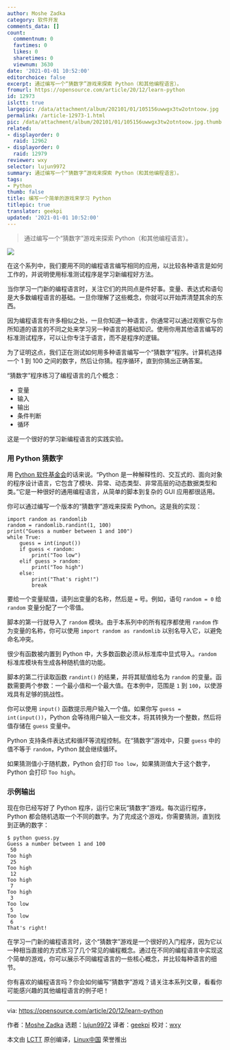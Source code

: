 ```yaml
---
author: Moshe Zadka
category: 软件开发
comments_data: []
count:
  commentnum: 0
  favtimes: 0
  likes: 0
  sharetimes: 0
  viewnum: 3630
date: '2021-01-01 10:52:00'
editorchoice: false
excerpt: 通过编写一个“猜数字”游戏来探索 Python（和其他编程语言）。
fromurl: https://opensource.com/article/20/12/learn-python
id: 12973
islctt: true
largepic: /data/attachment/album/202101/01/105156uwwgx3tw2otntoow.jpg
permalink: /article-12973-1.html
pic: /data/attachment/album/202101/01/105156uwwgx3tw2otntoow.jpg.thumb.jpg
related:
- displayorder: 0
  raid: 12962
- displayorder: 0
  raid: 12979
reviewer: wxy
selector: lujun9972
summary: 通过编写一个“猜数字”游戏来探索 Python（和其他编程语言）。
tags:
- Python
thumb: false
title: 编写一个简单的游戏来学习 Python
titlepic: true
translator: geekpi
updated: '2021-01-01 10:52:00'
---
```



> 
> 通过编写一个“猜数字”游戏来探索 Python（和其他编程语言）。
> 
> 
> 


![](/data/attachment/album/202101/01/105156uwwgx3tw2otntoow.jpg)


在这个系列中，我们要用不同的编程语言编写相同的应用，以比较各种语言是如何工作的，并说明使用标准测试程序是学习新编程好方法。


当你学习一门新的编程语言时，关注它们的共同点是件好事。变量、表达式和语句是大多数编程语言的基础。一旦你理解了这些概念，你就可以开始弄清楚其余的东西。


因为编程语言有许多相似之处，一旦你知道一种语言，你通常可以通过观察它与你所知道的语言的不同之处来学习另一种语言的基础知识。使用你用其他语言编写的标准测试程序，可以让你专注于语言，而不是程序的逻辑。


为了证明这点，我们正在测试如何用多种语言编写一个“猜数字”程序。计算机选择一个 1 到 100 之间的数字，然后让你猜。程序循环，直到你猜出正确答案。


“猜数字”程序练习了编程语言的几个概念：


* 变量
* 输入
* 输出
* 条件判断
* 循环


这是一个很好的学习新编程语言的实践实验。


### 用 Python 猜数字


用 [Python 软件基金会](https://docs.python.org/3/faq/general.html#general-information)的话来说。“Python 是一种解释性的、交互式的、面向对象的程序设计语言，它包含了模块、异常、动态类型、非常高层的动态数据类型和类。”它是一种很好的通用编程语言，从简单的脚本到复杂的 GUI 应用都很适用。


你可以通过编写一个版本的“猜数字”游戏来探索 Python。这是我的实现：



```
import random as randomlib
random = randomlib.randint(1, 100)
print("Guess a number between 1 and 100")
while True:
    guess = int(input())
    if guess < random:
        print("Too low")
    elif guess > random:
        print("Too high")
    else:
        print("That's right!")
        break

```

要给一个变量赋值，请列出变量的名称，然后是 `=` 号。例如，语句 `random = 0` 给 `random` 变量分配了一个零值。


脚本的第一行就导入了 `random` 模块。由于本系列中的所有程序都使用 `random` 作为变量的名称，你可以使用 `import random as randomlib` 以别名导入它，以避免命名冲突。


很少有函数被内置到 Python 中，大多数函数必须从标准库中显式导入。`random` 标准库模块有生成各种随机值的功能。


脚本的第二行读取函数 `randint()` 的结果，并将其赋值给名为 `random` 的变量。函数需要两个参数：一个最小值和一个最大值。在本例中，范围是 `1` 到 `100`，以使游戏具有足够的挑战性。


你可以使用 `input()` 函数提示用户输入一个值。如果你写 `guess = int(input())`，Python 会等待用户输入一些文本，将其转换为一个整数，然后将值存储在 `guess` 变量中。


Python 支持条件表达式和循环等流程控制。在“猜数字”游戏中，只要 `guess` 中的值不等于 `random`，Python 就会继续循环。


如果猜测值小于随机数，Python 会打印 `Too low`，如果猜测值大于这个数字，Python 会打印 `Too high`。


### 示例输出


现在你已经写好了 Python 程序，运行它来玩“猜数字”游戏。每次运行程序，Python 都会随机选取一个不同的数字。为了完成这个游戏，你需要猜测，直到找到正确的数字：



```
$ python guess.py
Guess a number between 1 and 100
 50
Too high
 25
Too high
 12
Too high
 7
Too high
 3
Too low
 5
Too low
 6
That's right!

```

在学习一门新的编程语言时，这个“猜数字”游戏是一个很好的入门程序，因为它以一种相当直接的方式练习了几个常见的编程概念。通过在不同的编程语言中实现这个简单的游戏，你可以展示不同编程语言的一些核心概念，并比较每种语言的细节。


你有喜欢的编程语言吗？你会如何编写“猜数字”游戏？请关注本系列文章，看看你可能感兴趣的其他编程语言的例子吧！




---


via: <https://opensource.com/article/20/12/learn-python>


作者：[Moshe Zadka](https://opensource.com/users/moshez) 选题：[lujun9972](https://github.com/lujun9972) 译者：[geekpi](https://github.com/geekpi) 校对：[wxy](https://github.com/wxy)


本文由 [LCTT](https://github.com/LCTT/TranslateProject) 原创编译，[Linux中国](https://linux.cn/) 荣誉推出